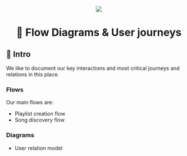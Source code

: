 <div align="center">
<a href="https://en.wikipedia.org/wiki/Acme_Corporation"><img src="https://i.imgur.com/C3riAXH.png" /></a>
  <h1>🔀 Flow Diagrams & User journeys</h1>
</div>

## 👋 Intro

We like to document our key interactions and most critical journeys and relations in this place. 

### Flows

Our main flows are:

- Playlist creation flow
- Song discovery flow

### Diagrams

- User relation model
